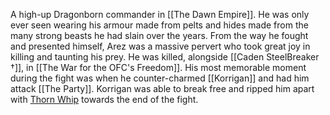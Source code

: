  A high-up Dragonborn commander in [[The Dawn Empire]]. He was only ever seen wearing his armour made from pelts and hides made from the many strong beasts he had slain over the years. From the way he fought and presented himself, Arez was a massive pervert who took great joy in killing and taunting his prey. He was killed, alongside [[Caden SteelBreaker †]], in [[The War for the OFC's Freedom]]. His most memorable moment during the fight was when he counter-charmed [[Korrigan]] and had him attack [[The Party]]. Korrigan was able to break free and ripped him apart with [Thorn Whip](https://www.dndbeyond.com/spells/thorn-whip) towards the end of the fight.
